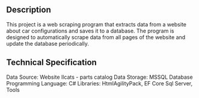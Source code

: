 ## Description
This project is a web scraping program that extracts data from a website about car configurations and saves it to a database. The program is designed to automatically scrape data from all pages of the website and update the database periodically.

## Technical Specification
Data Source: Website Ilcats - parts catalog
Data Storage: MSSQL Database
Programming Language: C#
Libraries: HtmlAgilityPack, EF Core Sql Server, Tools
